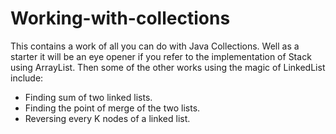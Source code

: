 # Working-with-collections
This contains a work of all you can do with Java Collections.
Well as a starter it will be an eye opener if you refer to the implementation of Stack using ArrayList. Then some of the other works using the magic of LinkedList include:

* Finding sum of two linked lists. 
* Finding the point of merge of the two lists.
* Reversing every K nodes of a linked list.
